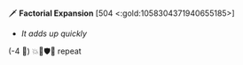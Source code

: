 🗡️ **Factorial Expansion** [504 <:gold:1058304371940655185>]
- *It adds up quickly*

(-4 🔷) 💥🔀🛡️🔀 repeat